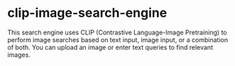 # clip-image-search-engine
This search engine uses CLIP (Contrastive Language-Image Pretraining) to perform image searches based on text input, image input, or a combination of both. You can upload an image or enter text queries to find relevant images.
